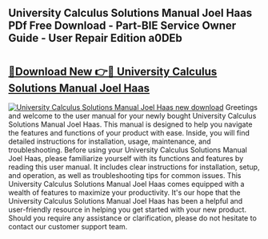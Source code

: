 ## University Calculus Solutions Manual Joel Haas PDf Free Download - Part-BIE Service Owner Guide - User Repair Edition a0DEb

# <h2><a href="http://bc64660.oget.top/?id=University+Calculus+Solutions+Manual+Joel+Haas">🔗Download New 👉🔴 University Calculus Solutions Manual Joel Haas</a></h2>

[![University Calculus Solutions Manual Joel Haas new download](https://i.imgur.com/5g1atiW.png)](http://bc64660.oget.top/?id=University+Calculus+Solutions+Manual+Joel+Haas)
Greetings and welcome to the user manual for your newly bought University Calculus Solutions Manual Joel Haas. This manual is designed to help you navigate the features and functions of your product with ease. Inside, you will find detailed instructions for installation, usage, maintenance, and troubleshooting. Before using your University Calculus Solutions Manual Joel Haas, please familiarize yourself with its functions and features by reading this user manual. It includes clear instructions for installation, setup, and operation, as well as troubleshooting tips for common issues. This University Calculus Solutions Manual Joel Haas comes equipped with a wealth of features to maximize your productivity. It's our hope that the University Calculus Solutions Manual Joel Haas has been a helpful and user-friendly resource in helping you get started with your new product. Should you require any assistance or clarification, please do not hesitate to contact our customer support team.
